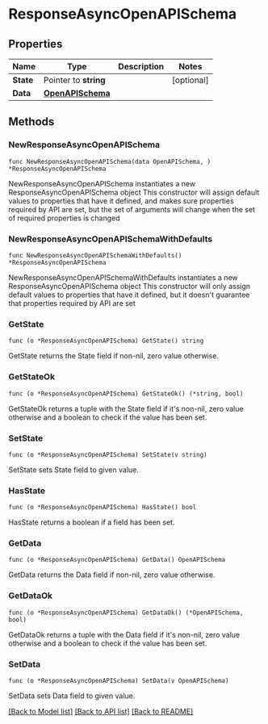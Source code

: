 # ResponseAsyncOpenAPISchema

## Properties

Name | Type | Description | Notes
------------ | ------------- | ------------- | -------------
**State** | Pointer to **string** |  | [optional] 
**Data** | [**OpenAPISchema**](OpenAPISchema.md) |  | 

## Methods

### NewResponseAsyncOpenAPISchema

`func NewResponseAsyncOpenAPISchema(data OpenAPISchema, ) *ResponseAsyncOpenAPISchema`

NewResponseAsyncOpenAPISchema instantiates a new ResponseAsyncOpenAPISchema object
This constructor will assign default values to properties that have it defined,
and makes sure properties required by API are set, but the set of arguments
will change when the set of required properties is changed

### NewResponseAsyncOpenAPISchemaWithDefaults

`func NewResponseAsyncOpenAPISchemaWithDefaults() *ResponseAsyncOpenAPISchema`

NewResponseAsyncOpenAPISchemaWithDefaults instantiates a new ResponseAsyncOpenAPISchema object
This constructor will only assign default values to properties that have it defined,
but it doesn't guarantee that properties required by API are set

### GetState

`func (o *ResponseAsyncOpenAPISchema) GetState() string`

GetState returns the State field if non-nil, zero value otherwise.

### GetStateOk

`func (o *ResponseAsyncOpenAPISchema) GetStateOk() (*string, bool)`

GetStateOk returns a tuple with the State field if it's non-nil, zero value otherwise
and a boolean to check if the value has been set.

### SetState

`func (o *ResponseAsyncOpenAPISchema) SetState(v string)`

SetState sets State field to given value.

### HasState

`func (o *ResponseAsyncOpenAPISchema) HasState() bool`

HasState returns a boolean if a field has been set.

### GetData

`func (o *ResponseAsyncOpenAPISchema) GetData() OpenAPISchema`

GetData returns the Data field if non-nil, zero value otherwise.

### GetDataOk

`func (o *ResponseAsyncOpenAPISchema) GetDataOk() (*OpenAPISchema, bool)`

GetDataOk returns a tuple with the Data field if it's non-nil, zero value otherwise
and a boolean to check if the value has been set.

### SetData

`func (o *ResponseAsyncOpenAPISchema) SetData(v OpenAPISchema)`

SetData sets Data field to given value.



[[Back to Model list]](../README.md#documentation-for-models) [[Back to API list]](../README.md#documentation-for-api-endpoints) [[Back to README]](../README.md)


